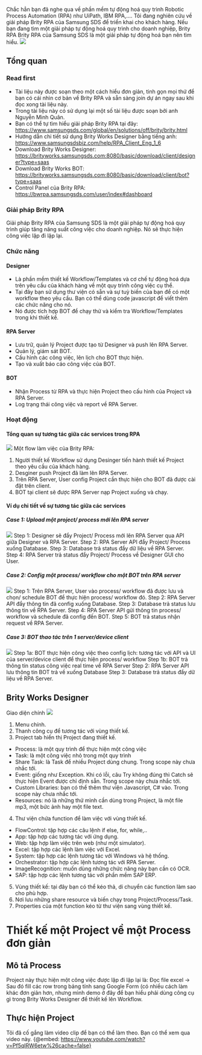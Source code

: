 Chắc hẳn bạn đã nghe qua về phần mềm tự động hoá quy trình Robotic Process Automation (RPA) như UiPath, IBM RPA,.... Tôi đang nghiên cứu về giải pháp Brity RPA của Samsung SDS để triển khai cho khách hàng. Nếu bạn đang tìm một giải pháp tự động hoá quy trình cho doanh nghiệp, Brity RPA Brity RPA của Samsung SDS là một giải pháp tự động hoá bạn nên tìm hiểu.
![](https://images.viblo.asia/885ccbb0-8405-40ec-bde6-da26c92695f6.png)
## Tổng quan
### Read first
* Tài liệu này được soạn theo một cách hiểu đơn giản, tinh gọn mọi thứ để bạn có cái nhìn cơ bản về Brity RPA và sẵn sàng join dự án ngay sau khi đọc xong tài liệu này.
* Trong tài liệu này có sử dụng lại một số tài liệu được soạn bởi anh Nguyễn Minh Quân.
* Bạn có thể tự tìm hiểu giải pháp Brity RPA tại đây: https://www.samsungsds.com/global/en/solutions/off/brity/brity.html
* Hướng dẫn chi tiết sử dụng Brity Works Designer bằng tiếng anh: https://www.samsungsdsbiz.com/help/RPA_Client_Eng_1_6
* Download Brity Works Designer: https://brityworks.samsungsds.com:8080/basic/download/client/designer?type=saas
* Download Brity Works BOT: https://brityworks.samsungsds.com:8080/basic/download/client/bot?type=saas
* Control Panel của Brity RPA: https://bwrpa.samsungsds.com/user/index#dashboard
### Giải pháp Brity RPA
Giải pháp Brity RPA của Samsung SDS là một giải pháp tự động hoá quy trình giúp tăng năng suất công việc cho doanh nghiệp. Nó sẽ thực hiện công việc lặp đi lặp lại.
### Chức năng
#### Designer
* Là phần mềm thiết kế Workflow/Templates và cơ chế tự động hoá dựa trên yêu cầu của khách hàng về một quy trình công việc cụ thể.
* Tại đây bạn sử dụng thư viện có sẵn và sự tuỳ biến của bạn để có một workflow theo yêu cầu. Bạn có thể dùng code javascript để viết thêm các chức năng cho nó.
* Nó được tích hợp BOT để chạy thử và kiểm tra Workflow/Templates trong khi thiết kế.
#### RPA Server
* Lưu trữ, quản lý Project được tạo từ Designer và push lên RPA Server.
* Quản lý, giám sát BOT.
* Cấu hình các công việc, lên lịch cho BOT thực hiện.
* Tạo và xuất báo cáo công việc của BOT.
#### BOT
* Nhận Process từ RPA và thực hiện Project theo cấu hình của Project và RPA Server.
* Log trạng thái công việc và report về RPA Server.
### Hoạt động
#### Tổng quan sự tương tác giữa các services trong RPA
![](https://images.viblo.asia/54d35a75-5ee9-47ef-a776-9128eaa6e5ab.png)
Một flow làm việc của Brity RPA:
1.	Người thiết kế Workflow sử dụng Desinger tiến hành thiết kế Project theo yêu cầu của khách hàng.
2.	Desginer push Project đã làm lên RPA Server.
3.	Trên RPA Server, User config Project cần thực hiện cho BOT đã được cài đặt trên client. 
4.	BOT tại client sẽ được RPA Server nạp Project xuống và chạy.
#### Ví dụ chi tiết về sự tương tác giữa các services
##### Case 1: Upload một project/ process mới lên RPA server
![](https://images.viblo.asia/16bc084d-1ef8-4ee5-9f50-cd46b894682d.png)
Step 1: Designer sẽ đẩy Project/ Process mới lên RPA Server qua API giữa Designer và RPA Server.
Step 2: RPA Server API đẩy Project/ Process xuống Database.
Step 3: Database trả status đẩy dữ liệu về RPA Server. 
Step 4: RPA Server trả status đẩy Project/ Process về Designer GUI cho User.
##### Case 2: Config một process/ workflow cho một BOT trên RPA server
![](https://images.viblo.asia/18ffc61c-088a-430e-8952-e8b1944f8d2e.png)
Step 1: Trên RPA Server, User vào process/ workflow đã được lưu và chọn/ schedule BOT để thực hiện process/ workflow đó.
Step 2: RPA Server API đẩy thông tin đã config xuống Database.
Step 3: Database trả status lưu thông tin về RPA Server.
Step 4: RPA Server API gửi thông tin process/ workflow và schedule đã config đến BOT.
Step 5: BOT trả status nhận request về RPA Server.
##### Case 3: BOT thao tác trên 1 server/device client
![](https://images.viblo.asia/6de126f0-abdd-46da-960a-53225b2e7d93.png)
Step 1a: BOT thực hiện công việc theo config lịch: tương tác với API và UI của server/device client để thực hiện process/ workflow
Step 1b: BOT trả thông tin status công việc real time về RPA Server
Step 2: RPA Server API lưu thông tin BOT trả về xuống Database
Step 3: Database trả status đẩy dữ liệu về RPA Server.
## Brity Works Designer
Giao diện chính
![](https://images.viblo.asia/c1b70a73-b41e-4ed2-87d6-ddbfe26d1dd1.png)
1. Menu chính.
2. Thanh công cụ để tương tác với vùng thiết kế.
3. Project tab hiển thị Project đang thiết kế.
* Process: là một quy trình để thực hiện một công việc
* Task: là một công việc nhỏ trong một quy trình
* Share Task: là Task để nhiều Project dùng chung. Trong scope này chưa nhắc tới.
* Event: giống như Exception. Khi có lỗi, câu Try không đúng thì Catch sẽ thực hiện Event được chỉ định sẵn. Trong scope này chưa nhắc tới.
* Custom Libraries: bạn có thể thêm thư viện Javascript, C# vào. Trong scope này chưa nhắc tới.
* Resources: nó là những thứ mình cần dùng trong Project, là một file mp3, một bức ảnh hay một file text.
4. Thư viện chứa function để làm việc với vùng thiết kế.
* FlowControl: tập hợp các câu lệnh if else, for, while,..
* App: tập hợp các tương tác với ứng dụng.
* Web: tập hợp làm việc trên web (như một simulator).
* Excel: tập hợp các lệnh làm việc với Excel.
* System: tập hợp các lệnh tương tác với Windows và hệ thống.
* Orchestrator: tập hợp các lệnh tương tác với RPA Server.
* ImageRecognition: muốn dùng những chức năng này bạn cần có OCR.
* SAP: tập hợp các lệnh tương tác với phần mềm SAP ERP.
5. Vùng thiết kế: tại đây bạn có thể kéo thả, di chuyển các function làm sao cho phù hợp.
6. Nơi lưu những share resource và biến chạy trong Project/Process/Task.
7. Properties của một function kéo từ thư viện sang vùng thiết kế.
# Thiết kế một Project về một Process đơn giản
## Mô tả Process
Project này thực hiện một công việc được lặp đi lặp lại là: Đọc file excel -> Sau đó fill các row trong bảng tính sang Google Form (có nhiều cách làm khác đơn giản hơn, nhưng mình demo ở đây để bạn hiểu phải dùng công cụ gì trong Brity Works Designer để thiết kế lên Workflow.
## Thực hiện Project
Tôi đã cố gắng làm video clip để bạn có thể làm theo. Bạn có thể xem qua video này.
{@embed: https://www.youtube.com/watch?v=Pf5qIRW6etw%26cache=false}